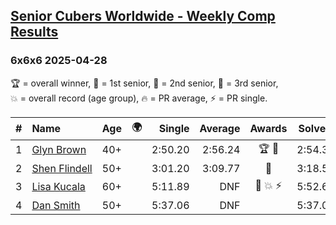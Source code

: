 <style>table {white-space: nowrap;}</style>
<link rel="stylesheet" type="text/css" href="/scw-comp/css/flags.css" />

## [Senior Cubers Worldwide - Weekly Comp Results](/scw-comp/results/)
### 6x6x6 2025-04-28

<span style="white-space: nowrap;">🏆 = overall winner</span>, <span style="white-space: nowrap;">🥇 = 1st senior</span>, <span style="white-space: nowrap;">🥈 = 2nd senior</span>, <span style="white-space: nowrap;">🥉 = 3rd senior</span>, <span style="white-space: nowrap;">💥 = overall record (age group)</span>, <span style="white-space: nowrap;">🔥 = PR average</span>, <span style="white-space: nowrap;">⚡ = PR single</span>.

| # | Name | Age | 🌍 | Single | Average | Awards | Solve 1 | Solve 2 | Solve 3 | Video |
| :--: | :-- | :--: | :--: | --: | --: | :--: | --: | --: | --: | :-- |
| 1 | [Glyn Brown](../../persons/glyn_brown/666.md) | 40+ | <i class="flag flag-GB" /> | 2:50.20 | 2:56.24 | 🏆 🥇 | 2:54.32 | 2:50.20 | 3:04.20 | [Desktop](https://www.facebook.com/events/1377117046816998/permalink/1380024203192949) / [Mobile](https://m.facebook.com/events/1377117046816998?view=permalink&id=1380024203192949) |
| 2 | [Shen Flindell](../../persons/shen_flindell/666.md) | 50+ | <i class="flag flag-AU" /> | 3:01.20 | 3:09.77 | 🥈 | 3:18.54 | 3:09.56 | 3:01.20 | [Desktop](https://www.facebook.com/events/1377117046816998/permalink/1378659656662737) / [Mobile](https://m.facebook.com/events/1377117046816998?view=permalink&id=1378659656662737) |
| 3 | [Lisa Kucala](../../persons/lisa_kucala/666.md) | 60+ | <i class="flag flag-US" /> | 5:11.89 | DNF | 🥉 💥 ⚡ | 5:52.61 | 5:11.89 | DNS | [Desktop](https://www.facebook.com/events/1377117046816998/permalink/1385148606013842) / [Mobile](https://m.facebook.com/events/1377117046816998?view=permalink&id=1385148606013842) |
| 4 | [Dan Smith](../../persons/dan_smith/666.md) | 50+ | <i class="flag flag-US" /> | 5:37.06 | DNF |  | 5:37.06 | 5:43.72 | DNS | [Desktop](https://www.facebook.com/events/1377117046816998/permalink/1385128266015876) / [Mobile](https://m.facebook.com/events/1377117046816998?view=permalink&id=1385128266015876) |

<!-- Global site tag (gtag.js) - Google Analytics -->
<script async src="https://www.googletagmanager.com/gtag/js?id=UA-86348435-3"></script>
<script>window.dataLayer = window.dataLayer || []; function gtag() {dataLayer.push(arguments);} gtag('js', new Date()); gtag('config', 'UA-86348435-3');</script>
